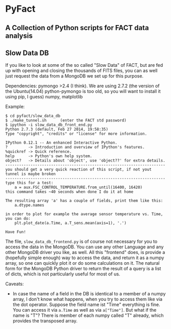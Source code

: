 # PyFact

## A Collection of Python scripts for FACT data analysis

## Slow Data DB

If you like to look at some of the so called "Slow Data" of FACT, but are fed up with opening and closing the thousands of FITS files, you can as well just request the data from a MongoDB we set up for this purpose. 

Dependencies:
    pymongo >2.4 (I think). We are using 2.7.2
    (the version of the Ubuntu(14.04) python-pymongo is too old, so you will want to install it using pip, I guess)
    numpy, matplotlib

Example:

    $ cd pyfact/slow_data_db
    $ ./make_tunnel.sh      (enter the FACT std password)
    $ ipython -i slow_data_db_front_end.py
    Python 2.7.3 (default, Feb 27 2014, 19:58:35) 
    Type "copyright", "credits" or "license" for more information.

    IPython 0.12.1 -- An enhanced Interactive Python.
    ?         -> Introduction and overview of IPython's features.
    %quickref -> Quick reference.
    help      -> Python's own help system.
    object?   -> Details about 'object', use 'object??' for extra details.
    ----------------------------------------------------------------------
    you should get a very quick reaction of this script, if not yout tunnel is maybe broken
    ----------------------------------------------------------------------
    type this for a test:
        a = aux.FSC_CONTROL_TEMPERATURE.from_until(16400, 16420)
    this command takes ~40 seconds when done I do it at home

    The resulting array 'a' has a couple of fields, print them like this:
        a.dtype.names

    in order to plot for example the average sensor temperature vs. Time, you can do:
        plt.plot_date(a.Time, a.T_sens.mean(axis=1), '.')

    Have Fun!


The file, `slow_data_db_frontend.py` is of course not necessary for you to access the data in the MongoDB. You can use any other Language and any other MongoDB driver you like, as well. All this "frontend" does, is provide a (hopefully simple enough) way to access the data, and return it as a numpy array, so one can quickly plot it or do some calculations on it. The natural form for the MongoDB Python driver to return the result of a query is a list of dicts, which is not particularly useful for most of us.

Caveats:

* In case the name of a field in the DB is identical to a member of a numpy array, I don't know what happens, when you try to access them like via the dot operator. Suppose the field name ist "Time" everything is fine. You can access it via `a.Time` as well as via `a["Time"]`. But what if the name is "T"? There is member of each numpy called "T" already, which provides the transposed array.